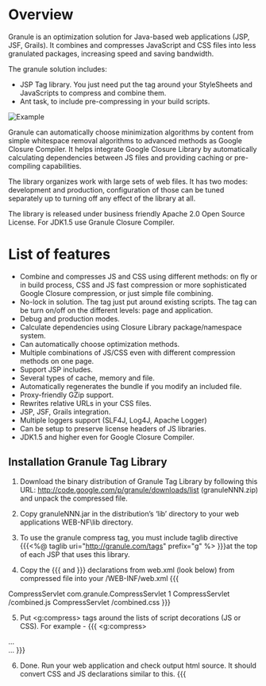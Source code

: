 Overview
=======
Granule is an optimization solution for Java-based web applications (JSP, JSF, Grails). It combines and compresses JavaScript and CSS files into less granulated packages, increasing speed and saving bandwidth.

The granule solution includes:
- JSP Tag library. You just need put the tag around your StyleSheets and JavaScripts to compress and combine them.
- Ant task, to include pre-compressing in your build scripts. 


![Example](https://sites.google.com/site/granuletag/_/rsrc/1297244554577/home/demojsphtml.png)

Granule can automatically choose minimization algorithms by content from simple whitespace removal algorithms to advanced methods as Google Closure Compiler. It helps integrate Google Closure Library by automatically calculating dependencies between JS files and providing caching or pre-compiling capabilities. 

The library organizes work with large sets of web files. It has two modes: development and production, configuration of those can be tuned separately up to turning off any effect of the library at all. 

The library is released under business friendly Apache 2.0 Open Source License. 
For JDK1.5 use Granule Closure Compiler.


List of features
===========
  *  Combine and compresses JS and CSS using different methods: on fly or in build process, CSS and JS fast compression or more sophisticated Google Closure compression, or just simple file combining. 
  *  No-lock in solution. The tag just put around existing scripts. The tag can be turn on/off on the different levels: page and application.
  *  Debug and production modes.
  *  Calculate dependencies using Closure Library package/namespace system.
  *  Can automatically choose optimization methods.
  *  Multiple combinations of JS/CSS even with different compression methods on one page.
  *  Support JSP includes.
  *  Several types of cache, memory and file.
  *  Automatically regenerates the bundle if you modify an included file.
  *  Proxy-friendly GZip support.
  *  Rewrites relative URLs in your CSS files.
  *  JSP, JSF, Grails integration.
  *  Multiple loggers support (SLF4J, Log4J, Apache Logger)
  *  Can be setup to preserve license headers of JS libraries.
  * JDK1.5 and higher even for Google Closure Compiler.

## Installation Granule Tag Library ##
1. Download the binary distribution of Granule Tag Library by following this URL: http://code.google.com/p/granule/downloads/list (granuleNNN.zip) and unpack the compressed file.

2. Copy granuleNNN.jar in the distribution’s ‘lib’ directory to your web applications WEB-NF\lib directory.

3. To use the granule compress tag, you must include taglib directive {{{<%@ taglib uri="http://granule.com/tags" prefix="g" %> }}}at the top of each JSP that uses this library.

4. Copy the {{{<servlet> and <servlet-mapping>}}} declarations from web.xml (look below) from compressed file into your /WEB-INF/web.xml 
{{{  
  <servlet>
        <servlet-name>CompressServlet</servlet-name>
        <servlet-class>com.granule.CompressServlet</servlet-class>
        <load-on-startup>1</load-on-startup>
    </servlet>
    <servlet-mapping>
        <servlet-name>CompressServlet</servlet-name>
        <url-pattern>/combined.js</url-pattern>
    </servlet-mapping>
    <servlet-mapping>
        <servlet-name>CompressServlet</servlet-name>
        <url-pattern>/combined.css</url-pattern>
    </servlet-mapping>
}}}

5. Put <g:compress> tags around the lists of script decorations (JS or CSS). For example -
{{{
<g:compress>
  <link rel="stylesheet" type="text/css" href="css/dp.css"/>
  <link rel="stylesheet" type="text/css" href="css/demo.css"/>    
</g:compress>
...
<div id="datepicker"></div>
<g:compress>
  <script type="text/javascript" src="common.js"/>
  <script type="text/javascript" src="closure/goog/base.js"/>
  <script>
       goog.require('goog.dom');
       goog.require('goog.date');
       goog.require('goog.ui.DatePicker');
  </script>
  <script type="text/javascript">
      var dp = new goog.ui.DatePicker();
      dp.render(document.getElementById('datepicker'));
  </script>
</g:compress>
...
}}}

6.  Done. Run your web application and check output html source. It should convert CSS and JS declarations similar to this.
{{{
<link rel="stylesheet" type="text/css" 
      href="/combined.css?id=cc4c21b0"/>    

<script src="/combined.js?id=4658acf30"/>
}}}
